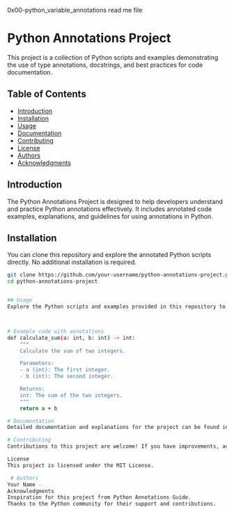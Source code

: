 0x00-python_variable_annotations read me file

# Python Annotations Project

This project is a collection of Python scripts and examples demonstrating the use of type annotations, docstrings, and best practices for code documentation.

## Table of Contents

- [Introduction](#introduction)
- [Installation](#installation)
- [Usage](#usage)
- [Documentation](#documentation)
- [Contributing](#contributing)
- [License](#license)
- [Authors](#authors)
- [Acknowledgments](#acknowledgments)

## Introduction

The Python Annotations Project is designed to help developers understand and practice Python annotations effectively. It includes annotated code examples, explanations, and guidelines for using annotations in Python.

## Installation

You can clone this repository and explore the annotated Python scripts directly. No additional installation is required.

```bash
git clone https://github.com/your-username/python-annotations-project.git
cd python-annotations-project


## Usage
Explore the Python scripts and examples provided in this repository to learn about Python annotations. Each script includes comments and docstrings to explain the purpose and usage of annotations.



# Example code with annotations
def calculate_sum(a: int, b: int) -> int:
    """
    Calculate the sum of two integers.

    Parameters:
    - a (int): The first integer.
    - b (int): The second integer.

    Returns:
    int: The sum of the two integers.
    """
    return a + b

# Documentation
Detailed documentation and explanations for the project can be found in the Documentation directory. This includes guidelines for writing meaningful docstrings, type annotations, and best practices for code documentation.

# Contributing
Contributions to this project are welcome! If you have improvements, additional examples, or corrections to the documentation, please follow our contribution guidelines to submit your changes.

License
This project is licensed under the MIT License.

 # Authors
Your Name - 
Acknowledgments
Inspiration for this project from Python Annotations Guide.
Thanks to the Python community for their support and contributions.
